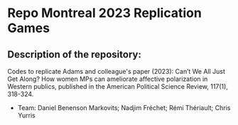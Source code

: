 # Repo Montreal 2023 Replication Games

## Description of the repository: 

Codes to replicate Adams and colleague's paper (2023):  Can’t We All Just Get Along? How women MPs can ameliorate affective polarization in Western publics, published in the American Political Science Review, 117(1), 318-324.

- Team: Daniel Benenson Markovits; Nadjim Fréchet; Rémi Thériault; Chris Yurris
